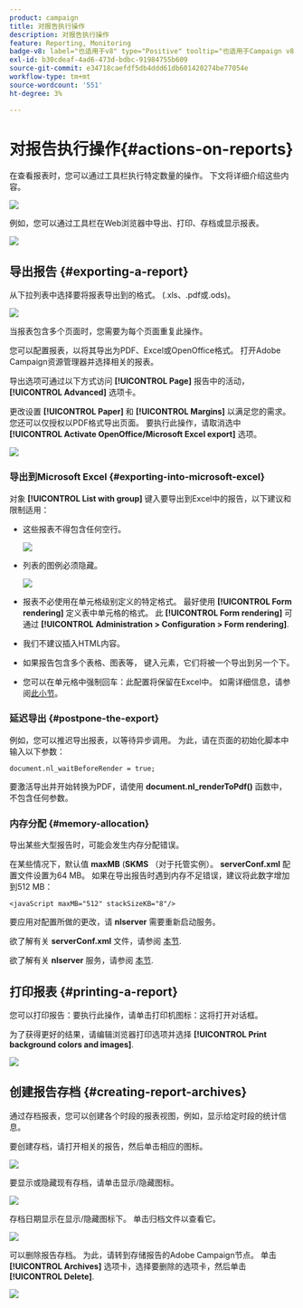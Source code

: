 ```yaml
---
product: campaign
title: 对报告执行操作
description: 对报告执行操作
feature: Reporting, Monitoring
badge-v8: label="也适用于v8" type="Positive" tooltip="也适用于Campaign v8"
exl-id: b30cdeaf-4ad6-473d-bdbc-91984755b609
source-git-commit: e34718caefdf5db4ddd61db601420274be77054e
workflow-type: tm+mt
source-wordcount: '551'
ht-degree: 3%

---
```


# 对报告执行操作{#actions-on-reports}



在查看报表时，您可以通过工具栏执行特定数量的操作。 下文将详细介绍这些内容。

![](assets/s_ncs_advuser_report_wizard_2.png)

例如，您可以通过工具栏在Web浏览器中导出、打印、存档或显示报表。

![](assets/s_ncs_advuser_report_wizard_04.png)

## 导出报告 {#exporting-a-report}

从下拉列表中选择要将报表导出到的格式。 (.xls、.pdf或.ods)。

![](assets/s_ncs_advuser_report_wizard_06.png)

当报表包含多个页面时，您需要为每个页面重复此操作。

您可以配置报表，以将其导出为PDF、Excel或OpenOffice格式。 打开Adobe Campaign资源管理器并选择相关的报表。

导出选项可通过以下方式访问 **[!UICONTROL Page]** 报告中的活动， **[!UICONTROL Advanced]** 选项卡。

更改设置 **[!UICONTROL Paper]** 和 **[!UICONTROL Margins]** 以满足您的需求。 您还可以仅授权以PDF格式导出页面。 要执行此操作，请取消选中 **[!UICONTROL Activate OpenOffice/Microsoft Excel export]** 选项。

![](assets/s_ncs_advuser_report_wizard_021.png)

### 导出到Microsoft Excel {#exporting-into-microsoft-excel}

对象 **[!UICONTROL List with group]** 键入要导出到Excel中的报告，以下建议和限制适用：

* 这些报表不得包含任何空行。

  ![](assets/export_limitations_remove_empty_line.png)

* 列表的图例必须隐藏。

  ![](assets/export_limitations_hide_label.png)

* 报表不必使用在单元格级别定义的特定格式。 最好使用 **[!UICONTROL Form rendering]** 定义表中单元格的格式。 此 **[!UICONTROL Form rendering]** 可通过 **[!UICONTROL Administration > Configuration > Form rendering]**.
* 我们不建议插入HTML内容。
* 如果报告包含多个表格、图表等， 键入元素，它们将被一个导出到另一个下。
* 您可以在单元格中强制回车：此配置将保留在Excel中。 如需详细信息，请参阅[此小节](../../reporting/using/creating-a-table.md#defining-cell-format)。

### 延迟导出 {#postpone-the-export}

例如，您可以推迟导出报表，以等待异步调用。 为此，请在页面的初始化脚本中输入以下参数：

```
document.nl_waitBeforeRender = true;
```

要激活导出并开始转换为PDF，请使用 **document.nl_renderToPdf()** 函数中，不包含任何参数。

### 内存分配 {#memory-allocation}

导出某些大型报告时，可能会发生内存分配错误。

在某些情况下，默认值 **maxMB** (**SKMS** （对于托管实例）。 **serverConf.xml** 配置文件设置为64 MB。 如果在导出报告时遇到内存不足错误，建议将此数字增加到512 MB：

```
<javaScript maxMB="512" stackSizeKB="8"/>
```

要应用对配置所做的更改，请 **nlserver** 需要重新启动服务。

欲了解有关 **serverConf.xml** 文件，请参阅 [本节](../../production/using/configuration-principle.md).

欲了解有关 **nlserver** 服务，请参阅 [本节](../../production/using/administration.md).

## 打印报表 {#printing-a-report}

您可以打印报告：要执行此操作，请单击打印机图标：这将打开对话框。

为了获得更好的结果，请编辑浏览器打印选项并选择 **[!UICONTROL Print background colors and images]**.

![](assets/s_ncs_advuser_report_print_options.png)

## 创建报告存档 {#creating-report-archives}

通过存档报表，您可以创建各个时段的报表视图，例如，显示给定时段的统计信息。

要创建存档，请打开相关的报告，然后单击相应的图标。

![](assets/s_ncs_advuser_report_wizard_07.png)

要显示或隐藏现有存档，请单击显示/隐藏图标。

![](assets/s_ncs_advuser_report_history_06.png)

存档日期显示在显示/隐藏图标下。 单击归档文件以查看它。

![](assets/s_ncs_advuser_report_history_04.png)

可以删除报告存档。 为此，请转到存储报告的Adobe Campaign节点。 单击 **[!UICONTROL Archives]** 选项卡，选择要删除的选项卡，然后单击 **[!UICONTROL Delete]**.

![](assets/s_ncs_advuser_report_history_01.png)
